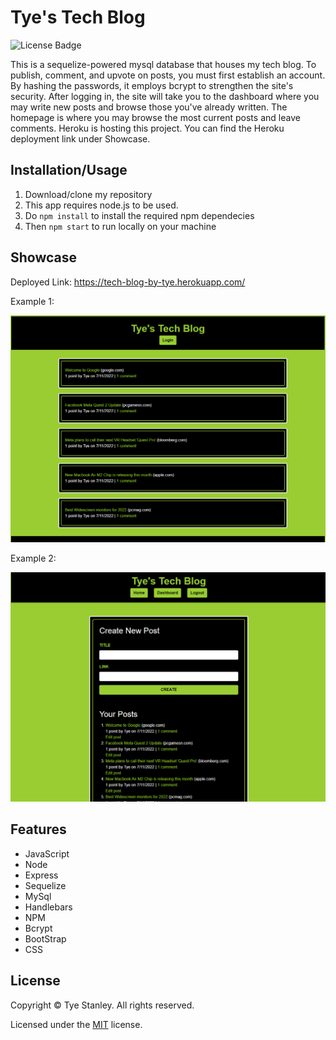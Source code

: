 # Tye's Tech Blog

![License Badge](https://img.shields.io/github/license/TyeStanley/my-tech-blog)

This is a sequelize-powered mysql database that houses my tech blog. To publish, comment, and upvote on posts, you must first establish an account. By hashing the passwords, it employs bcrypt to strengthen the site's security. After logging in, the site will take you to the dashboard where you may write new posts and browse those you've already written. The homepage is where you may browse the most current posts and leave comments. Heroku is hosting this project. You can find the Heroku deployment link under Showcase.

## Installation/Usage

1. Download/clone my repository
2. This app requires node.js to be used.
3. Do `npm install` to install the required npm dependecies
4. Then `npm start` to run locally on your machine

## Showcase

Deployed Link: https://tech-blog-by-tye.herokuapp.com/

Example 1:

![Example-1](./public/images/example1.PNG)

Example 2:

![Example-2](./public/images/example2.PNG)

## Features

* JavaScript
* Node
* Express
* Sequelize
* MySql
* Handlebars
* NPM
* Bcrypt
* BootStrap
* CSS

## License

Copyright &copy; Tye Stanley. All rights reserved.
  
  Licensed under the [MIT](LICENSE) license.